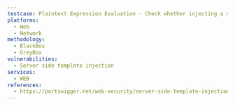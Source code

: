 ```yaml
---
testcase: Plaintext Expression Evaluation - Check whether injecting a safe arithmetic expression in user input (e.g., {{4+4}} or ${4+4}) results in its evaluation (e.g., “8”), indicating server-side template execution. Web (HTTP/HTTPS) service
platforms: 
  - Web
  - Network
methodology: 
  - BlackBox
  - GreyBox
vulnerabilities:
  - Server side template injection
services:
  - WEB
references:
  - https://portswigger.net/web-security/server-side-template-injection
---
```


